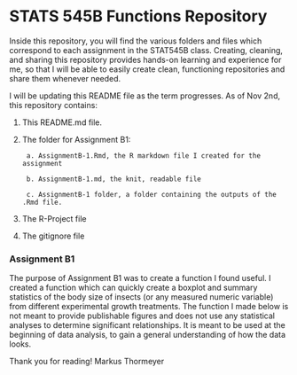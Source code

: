# STATS 545B Functions Repository

Inside this repository, you will find the various folders and files which correspond to each 
assignment in the STAT545B class. Creating, cleaning, and sharing this repository provides 
hands-on learning and experience for me, so that I will be able to easily create clean, functioning 
repositories and share them whenever needed.

I will be updating this README file as the term progresses. As of Nov 2nd, this repository contains:

1. This README.md file.
3. The folder for Assignment B1:

        a. AssignmentB-1.Rmd, the R markdown file I created for the assignment
     
        b. AssignmentB-1.md, the knit, readable file
     
        c. AssignmentB-1 folder, a folder containing the outputs of the .Rmd file.
     
4. The R-Project file
5. The gitignore file


### Assignment B1
The purpose of Assignment B1 was to create a function I found useful. I created a function which can 
quickly create a boxplot and summary statistics of the body size of insects (or any measured numeric 
variable) from different experimental growth treatments. The function I made below is not meant to 
provide publishable figures and does not use any statistical analyses to determine significant 
relationships. It is meant to be used at the beginning of data analysis, to gain a general 
understanding of how the data looks.


Thank you for reading!
Markus Thormeyer
